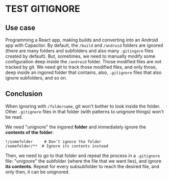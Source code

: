 # TEST GITIGNORE

## Use case
Programming a React app, making builds and converting into an Android app with Capacitor.
By default, the `/build` and `/android` folders are ignored (there are many folders and subfolders and also many `.gitingore` files created by default).
But, sometimes, we need to manually modify some configuration deep inside the `/android` folder.
Those modified files are not tracked by git.
We need git to track those modified files, and only those, deep inside an ingored folder that contains, also, `.gitignore` files that also ignore subfolders, and so on.

## Conclusion
When ignoring with `/foldername`, git won't bother to look inside the folder. Other `.gitignore` files in that folder (with patterns to unignore things) won't be read.

We need "unignore" the ingored **folder** and immediately ignore the **contents of the folder**:
```
!/somefolder     # Don't ignore the folder
/somefolder/**  # Ignore its contents instead
```

Then, we need to go to that folder and repeat the process in a `.gitignore` file: "unignore" the subfolder (where the file that we want lies), and ignore **its contents**.
Repeat for every subsubfolder to reach the desired file, and only then, it can be unignored.
